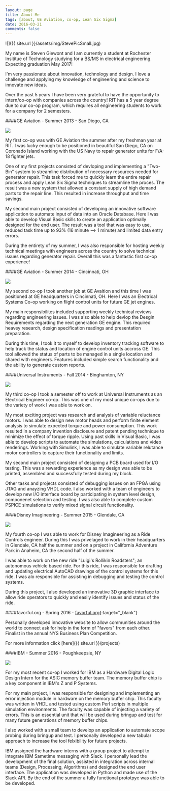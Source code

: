 ```yaml
---
layout: page
title: About Me
tags: [about, GE Aviation, co-op, Lean Six Sigma]
date: 2016-03-21
comments: false
---
```

    
![]({{ site.url }}/assets/img/StevePicSmall.jpg)

My name is Steven Giewont and I am currently a student at Rochester Insititue of Technology studying for a BS/MS in electrical engineering. Expecting graduation May 2017!

I'm very passionate about innovation, technology and design. I love a challenge and applying my knowledge of engineering and science to innovate new ideas.

Over the past 5 years I have been very grateful to have the opportunity to intern/co-op with companies across the country! RIT has a 5 year degree due to our co-op program, which requires all engineering students to work for a company for 2 semesters. 

####GE Aviation - Summer 2013 - San Diego, CA

![](http://edelman.edelman1.netdna-cdn.com/assets/uploads/2012/07/Feature.png)

My first co-op was with GE Aviation the summer after my freshman year at RIT. I was lucky enough to be positioned in beautiful San Diego, CA on Coronado Island working with the US Navy to repair generator units for F/A-18 fighter jets. 

One of my first projects consisted of devloping and implementing a "Two-Bin" system to streamline distribution of necessary resources needed for generator repair. This task forced me to quickly learn the entire repair process and apply Lean Six Sigma techniques to streamline the proces. The result was a new system that allowed a constant supply of high demand parts to the repair line. This resulted in increase throughput and time savings. 

My second main project consisted of developing an innovative software application to automate input of data into an Oracle Database. Here I was able to develop Visual Basic skills to create an application optimally designed for the end user. The result was a tool that was easy to use, reduced task time up to 93% (16 minute --> 1 minute) and limited data entry errors. 

During the entirety of my summer, I was also responsible for hosting weekly technical meetings with engineers across the country to solve technical issues regarding generator repair. Overall this was a fantastic first co-op experience! 
 
 
####GE Aviation - Summer 2014 - Cincinnati, OH

![](http://edelman.edelman1.netdna-cdn.com/assets/uploads/2012/07/Feature.png)
 
My second co-op I took another job at GE Avaition and this time I was positioned at GE headquarters in Cincinnati, OH. Here I was an Electrical Systems Co-op working on flight control units for future GE jet engines. 

My main responsibilites included supporting weekly technical reviews regarding engineering issues. I was also able to help devlop the Desgin Requirements regarding the next generation GE engine. This required heavey research, design specification readings and presentation preparation. 

During this time, I took it to myself to develop inventory tracking software to help track the status and location of engine control units accross GE. This tool allowed the status of parts to be managed in a single location and shared with engineers. Features included simple search functionality and the ability to generate custom reports. 


####Universal Instruments - Fall 2014 - Binghamton, NY

![](http://www.sincotron.eu/tmp/news_75.jpg)

My third co-op I took a semester off to work at Universal Instruments as an Electrical Engineer co-op. This was one of my most unique co-ops due to the variety of work I was able to work on. 

My most exciting project was research and analysis of variable reluctance motors. I was able to design new motor heads and perform finite element analysis to simulate expected torque and power consumption. This work resulted in a company invention disclosure and patent pending technique to minimize the effect of torque ripple. Using past skills in Visual Basic, I was able to develop scripts to automate the simulations, calculations and video renderings. Working with Simulink, I was able to simulate variable relutance motor controllers to capture their functionality and limits. 

My second main project consisted of designing a PCB board used for I/O testing. This was a rewarding experience as my design was able to be printed, assembled and successfully tested during my block. 

Other tasks and projects consisted of debugging issues on an FPGA using JTAG and anayzing VHDL code. I also worked with a team of engineers to develop new I/O interface board by participating in system level design, componenet selection and testing. I was also able to complete custom PSPICE simulations to verify mixed signal circuit functionality. 


####Disney Imagineering - Summer 2015 - Glendale, CA

![](https://upload.wikimedia.org/wikipedia/en/thumb/b/b3/Walt_Disney_Imagineering_Logo.svg/1280px-Walt_Disney_Imagineering_Logo.svg.png)

My fourth co-op I was able to work for Disney Imagineering as a Ride Controls engineer. During this I was privelaged to work in their headquarters in Glendale, CA half the summer and on a project in California Adventure Park in Anaheim, CA the second half of the summer. 

I was able to work on the new ride "Luigi's Rollikin Roadsters"; an autonomous vehicle based ride. For this ride, I was responsible for drafting and updating electrical AutoCAD drawings of the control systems for this ride. I was alo responsible for assisting in debugging and testing the control systems. 

During this project, I also developed an innovative 3D graphic interface to allow ride operators to quickly and easily identify issues and status of the ride. 


####favorful.org - Spring 2016 - [favorful.org](http://favorful.org){:target="_blank"}

Personally developed innovative website to allow communities around the world to connect ask for help in the form of "favors" from each other. Finalist in the annual NYS Business Plan Competition. 

For more information click [here]({{ site.url }}/projects)


####IBM - Summer 2016 - Poughkeepsie, NY

![](https://upload.wikimedia.org/wikipedia/commons/thumb/5/51/IBM_logo.svg/200px-IBM_logo.svg.png)

For my most recent co-op I worked for IBM as a Hardware Digital Logic Design Intern for the ASIC memory buffer team. The memory buffer chip is a key component in IBM's Z and P Systems. 

For my main project, I was responsible for designing and implementing an error injection module in hardware on the memory buffer chip. This faculty was written in VHDL and tested using custom Perl scripts in multiple simulation environments. The faculty was capable of injecting a variety of errors. This is an essential unit that will be used during bringup and test for many future generations of memory buffer chips. 

I also worked with a small team to develop an application to automate scope probing during bringup and test. I personally developed a new tabular approach to increase the tool felxibility for future projects. 

IBM assigned the hardware interns with a group project to attempt to integrate IBM Sametime messaging with Slack. I personally lead the development of the final solution, assisted in integration across internal teams (Design, Processing, Algorithms) and designed the end user interface. The application was developed in Python and made use of the Slack API. By the end of the summer a fully functional prototpye was able to be developed. 